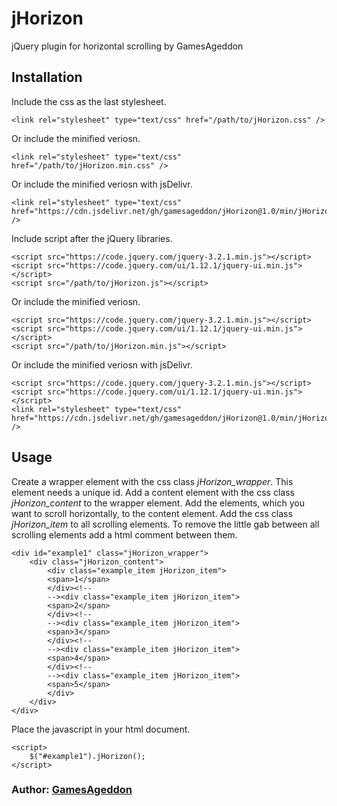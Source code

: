 # jHorizon
jQuery plugin for horizontal scrolling by GamesAgeddon

## Installation

Include the css as the last stylesheet.

	<link rel="stylesheet" type="text/css" href="/path/to/jHorizon.css" />

Or include the minified veriosn.

	<link rel="stylesheet" type="text/css" href="/path/to/jHorizon.min.css" />
	
Or include the minified veriosn with jsDelivr.

	<link rel="stylesheet" type="text/css" href="https://cdn.jsdelivr.net/gh/gamesageddon/jHorizon@1.0/min/jHorizon.min.css" />
	
Include script after the jQuery libraries.

	<script src="https://code.jquery.com/jquery-3.2.1.min.js"></script>
	<script src="https://code.jquery.com/ui/1.12.1/jquery-ui.min.js"></script>
	<script src="/path/to/jHorizon.js"></script>

Or include the minified veriosn.
	
	<script src="https://code.jquery.com/jquery-3.2.1.min.js"></script>
	<script src="https://code.jquery.com/ui/1.12.1/jquery-ui.min.js"></script>
	<script src="/path/to/jHorizon.min.js"></script>
	
Or include the minified veriosn with jsDelivr.

	<script src="https://code.jquery.com/jquery-3.2.1.min.js"></script>
	<script src="https://code.jquery.com/ui/1.12.1/jquery-ui.min.js"></script>
	<link rel="stylesheet" type="text/css" href="https://cdn.jsdelivr.net/gh/gamesageddon/jHorizon@1.0/min/jHorizon.min.js" />

## Usage

Create a wrapper element with the css class *jHorizon_wrapper*. This element needs a unique id. Add a content element with the css class *jHorizon_content* to the wrapper element.
Add the elements, which you want to scroll horizontally, to the content element. Add the css class *jHorizon_item* to all scrolling elements. To remove the little gab between all scrolling elements 
add a html comment *<!-- -->* between them.

	<div id="example1" class="jHorizon_wrapper">
		<div class="jHorizon_content">
			<div class="example_item jHorizon_item">
			<span>1</span>
			</div><!--
			--><div class="example_item jHorizon_item">
			<span>2</span>
			</div><!--
			--><div class="example_item jHorizon_item">
			<span>3</span>
			</div><!--
			--><div class="example_item jHorizon_item">
			<span>4</span>
			</div><!--
			--><div class="example_item jHorizon_item">
			<span>5</span>
			</div>
		</div>
	</div>

Place the javascript in your html document.

	<script>
		$("#example1").jHorizon();
	</script>
	
### Author: [GamesAgeddon](https://github.com/GamesAgeddon)